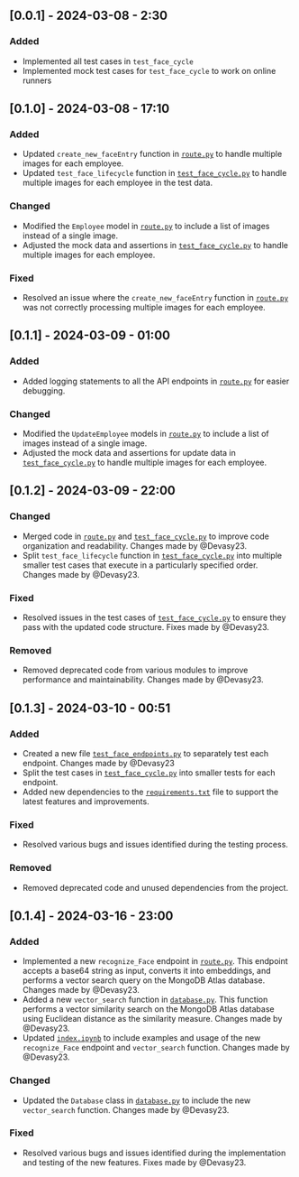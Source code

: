 ## [0.0.1] - 2024-03-08 - 2:30

### Added
- Implemented all test cases in `test_face_cycle`
- Implemented mock test cases for `test_face_cycle` to work on online runners

## [0.1.0] - 2024-03-08 - 17:10

### Added
- Updated `create_new_faceEntry` function in [`route.py`](route/route.py) to handle multiple images for each employee.
- Updated `test_face_lifecycle` function in [`test_face_cycle.py`](testing/test_face_cycle.py) to handle multiple images for each employee in the test data.

### Changed
- Modified the `Employee` model in [`route.py`](route/route.py) to include a list of images instead of a single image.
- Adjusted the mock data and assertions in [`test_face_cycle.py`](testing/test_face_cycle.py) to handle multiple images for each employee.

### Fixed
- Resolved an issue where the `create_new_faceEntry` function in [`route.py`](route/route.py) was not correctly processing multiple images for each employee.

## [0.1.1] - 2024-03-09 - 01:00

### Added
- Added logging statements to all the API endpoints in [`route.py`](route/route.py) for easier debugging.

### Changed
- Modified the `UpdateEmployee` models in [`route.py`](route/route.py) to include a list of images instead of a single image.
- Adjusted the mock data and assertions for update data in [`test_face_cycle.py`](testing/test_face_cycle.py) to handle multiple images for each employee.

## [0.1.2] - 2024-03-09 - 22:00

### Changed
- Merged code in [`route.py`](route/route.py) and [`test_face_cycle.py`](testing/test_face_cycle.py) to improve code organization and readability. Changes made by @Devasy23.
- Split `test_face_lifecycle` function in [`test_face_cycle.py`](testing/test_face_cycle.py) into multiple smaller test cases that execute in a particularly specified order. Changes made by @Devasy23.

### Fixed
- Resolved issues in the test cases of [`test_face_cycle.py`](testing/test_face_cycle.py) to ensure they pass with the updated code structure. Fixes made by @Devasy23.

### Removed
- Removed deprecated code from various modules to improve performance and maintainability. Changes made by @Devasy23.

## [0.1.3] - 2024-03-10 - 00:51

### Added
- Created a new file [`test_face_endpoints.py`](testing/test_face_endpoints.py) to separately test each endpoint. Changes made by @Devasy23
- Split the test cases in [`test_face_cycle.py`](testing/test_face_cycle.py) into smaller tests for each endpoint.
- Added new dependencies to the [`requirements.txt`](requirements.txt) file to support the latest features and improvements.

### Fixed
- Resolved various bugs and issues identified during the testing process.

### Removed
- Removed deprecated code and unused dependencies from the project.

## [0.1.4] - 2024-03-16 - 23:00

### Added
- Implemented a new `recognize_Face` endpoint in [`route.py`](API/route.py). This endpoint accepts a base64 string as input, converts it into embeddings, and performs a vector search query on the MongoDB Atlas database. Changes made by @Devasy23.
- Added a new `vector_search` function in [`database.py`](API/database.py). This function performs a vector similarity search on the MongoDB Atlas database using Euclidean distance as the similarity measure. Changes made by @Devasy23.
- Updated [`index.ipynb`](index.ipynb) to include examples and usage of the new `recognize_Face` endpoint and `vector_search` function. Changes made by @Devasy23.

### Changed
- Updated the `Database` class in [`database.py`](API/database.py) to include the new `vector_search` function. Changes made by @Devasy23.

### Fixed
- Resolved various bugs and issues identified during the implementation and testing of the new features. Fixes made by @Devasy23.
